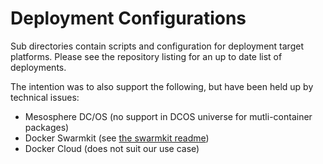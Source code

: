 # Deployment Configurations

Sub directories contain scripts and configuration for deployment target platforms. Please see the repository listing for an up to date list of deployments.

The intention was to also support the following, but have been held up by technical issues:

- Mesosphere DC/OS (no support in DCOS universe for mutli-container packages)
- Docker Swarmkit (see [the swarmkit readme](./swarmkit/README.md))
- Docker Cloud (does not suit our use case)
